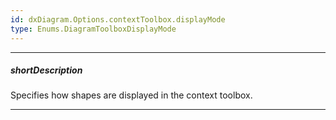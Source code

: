 ```yaml
---
id: dxDiagram.Options.contextToolbox.displayMode
type: Enums.DiagramToolboxDisplayMode
---
```

---
##### shortDescription
Specifies how shapes are displayed in the context toolbox.

---
